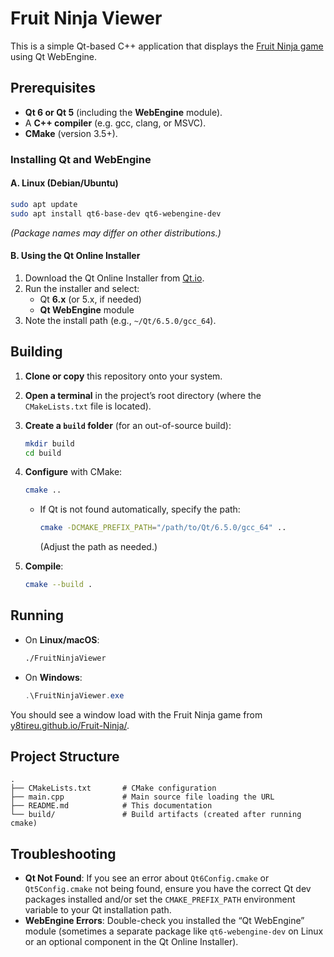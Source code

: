 # Fruit Ninja Viewer

This is a simple Qt-based C++ application that displays the [Fruit Ninja game](https://y8tireu.github.io/Fruit-Ninja/) using Qt WebEngine.

## Prerequisites

- **Qt 6 or Qt 5** (including the **WebEngine** module).
- A **C++ compiler** (e.g. gcc, clang, or MSVC).
- **CMake** (version 3.5+).

### Installing Qt and WebEngine

#### A. Linux (Debian/Ubuntu)
```bash
sudo apt update
sudo apt install qt6-base-dev qt6-webengine-dev
```
*(Package names may differ on other distributions.)*

#### B. Using the Qt Online Installer
1. Download the Qt Online Installer from [Qt.io](https://www.qt.io/download).
2. Run the installer and select:
   - Qt **6.x** (or 5.x, if needed)
   - **Qt WebEngine** module
3. Note the install path (e.g., `~/Qt/6.5.0/gcc_64`).

## Building

1. **Clone or copy** this repository onto your system.
2. **Open a terminal** in the project’s root directory (where the `CMakeLists.txt` file is located).

3. **Create a `build` folder** (for an out-of-source build):
   ```bash
   mkdir build
   cd build
   ```

4. **Configure** with CMake:
   ```bash
   cmake ..
   ```
   - If Qt is not found automatically, specify the path:
     ```bash
     cmake -DCMAKE_PREFIX_PATH="/path/to/Qt/6.5.0/gcc_64" ..
     ```
     (Adjust the path as needed.)

5. **Compile**:
   ```bash
   cmake --build .
   ```

## Running

- On **Linux/macOS**:
  ```bash
  ./FruitNinjaViewer
  ```
- On **Windows**:
  ```powershell
  .\FruitNinjaViewer.exe
  ```

You should see a window load with the Fruit Ninja game from [y8tireu.github.io/Fruit-Ninja/](https://y8tireu.github.io/Fruit-Ninja/).

## Project Structure

```
.
├── CMakeLists.txt       # CMake configuration
├── main.cpp             # Main source file loading the URL
├── README.md            # This documentation
└── build/               # Build artifacts (created after running cmake)
```

## Troubleshooting

- **Qt Not Found**: If you see an error about `Qt6Config.cmake` or `Qt5Config.cmake` not being found, ensure you have the correct Qt dev packages installed and/or set the `CMAKE_PREFIX_PATH` environment variable to your Qt installation path.
- **WebEngine Errors**: Double-check you installed the “Qt WebEngine” module (sometimes a separate package like `qt6-webengine-dev` on Linux or an optional component in the Qt Online Installer).
